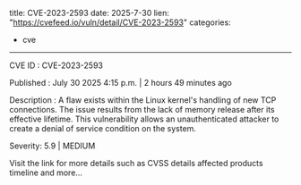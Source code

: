  
title: CVE-2023-2593
date: 2025-7-30
lien: "https://cvefeed.io/vuln/detail/CVE-2023-2593"
categories:
  - cve
---

CVE ID : CVE-2023-2593

Published :  July 30
2025
4:15 p.m. | 2 hours
49 minutes ago

Description : A flaw exists within the Linux kernel's handling of new TCP connections. The issue results from the lack of memory release after its effective lifetime. This vulnerability allows an unauthenticated attacker to create a denial of service condition on the system.

Severity: 5.9 | MEDIUM

Visit the link for more details
such as CVSS details
affected products
timeline
and more...
